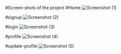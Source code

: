 #Screen-shots of the project
#Home
![Screenshot (1)](https://github.com/akalyakrish/ginger-media/assets/159030623/91982ac6-5a61-4926-af67-d2d37a8b1c90)

#signup
![Screenshot (2)](https://github.com/akalyakrish/ginger-media/assets/159030623/8934283b-93a3-4c4a-90f0-10f011245f93)

#login
![Screenshot (3)](https://github.com/akalyakrish/ginger-media/assets/159030623/9eedc5e8-a348-44b9-95d7-85b63e474ffb)

#profile
![Screenshot (4)](https://github.com/akalyakrish/ginger-media/assets/159030623/9511a7a1-688e-4f1b-a6ed-ad01194b3bf7)

#update-profile
![Screenshot (5)](https://github.com/akalyakrish/ginger-media/assets/159030623/e0dd24c9-ffb1-4c45-92c0-89fcfa5f72fa)
